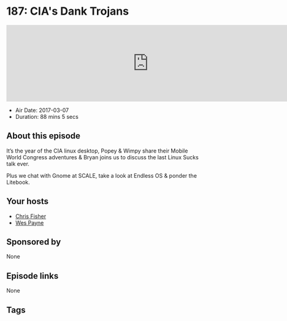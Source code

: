 # 187: CIA's Dank Trojans

<iframe src="https://player.fireside.fm/v2/RUkczH-V+rRG90L_1?theme=dark" width="740" height="200" frameborder="0" scrolling="no"></iframe>

* Air Date: 2017-03-07
* Duration: 88 mins 5 secs

## About this episode

It’s the year of the CIA linux desktop, Popey & Wimpy share their Mobile World Congress adventures & Bryan joins us to discuss the last Linux Sucks talk ever.

Plus we chat with Gnome at SCALE, take a look at Endless OS & ponder the Litebook.

## Your hosts
* [Chris Fisher](https://linuxunplugged.com/hosts/chrislas)
* [Wes Payne](https://linuxunplugged.com/hosts/wes)

## Sponsored by

None



## Episode links

None



## Tags

